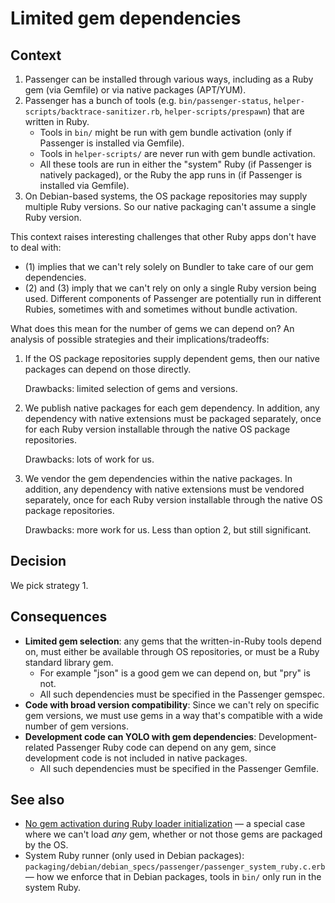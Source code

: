 # Limited gem dependencies

## Context

1. Passenger can be installed through various ways, including as a Ruby gem (via Gemfile) or via native packages (APT/YUM).
2. Passenger has a bunch of tools (e.g. `bin/passenger-status`, `helper-scripts/backtrace-sanitizer.rb`, `helper-scripts/prespawn`) that are written in Ruby.
   - Tools in `bin/` might be run with gem bundle activation (only if Passenger is installed via Gemfile).
   - Tools in `helper-scripts/` are never run with gem bundle activation.
   - All these tools are run in either the "system" Ruby (if Passenger is natively packaged), or the Ruby the app runs in (if Passenger is installed via Gemfile).
3. On Debian-based systems, the OS package repositories may supply multiple Ruby versions. So our native packaging can't assume a single Ruby version.

This context raises interesting challenges that other Ruby apps don't have to deal with:

 - (1) implies that we can't rely solely on Bundler to take care of our gem dependencies.
 - (2) and (3) imply that we can't rely on only a single Ruby version being used. Different components of Passenger are potentially run in different Rubies, sometimes with and sometimes without bundle activation.

What does this mean for the number of gems we can depend on? An analysis of possible strategies and their implications/tradeoffs:

1. If the OS package repositories supply dependent gems, then our native packages can depend on those directly.

   Drawbacks: limited selection of gems and versions.

2. We publish native packages for each gem dependency. In addition, any dependency with native extensions must be packaged separately, once for each Ruby version installable through the native OS package repositories.

   Drawbacks: lots of work for us.

3. We vendor the gem dependencies within the native packages. In addition, any dependency with native extensions must be vendored separately, once for each Ruby version installable through the native OS package repositories.

   Drawbacks: more work for us. Less than option 2, but still significant.

## Decision

We pick strategy 1.

## Consequences

- **Limited gem selection**: any gems that the written-in-Ruby tools depend on, must either be available through OS repositories, or must be a Ruby standard library gem.
  - For example "json" is a good gem we can depend on, but "pry" is not.
  - All such dependencies must be specified in the Passenger gemspec.
- **Code with broad version compatibility**: Since we can't rely on specific gem versions, we must use gems in a way that's compatible with a wide number of gem versions.
- **Development code can YOLO with gem dependencies**: Development-related Passenger Ruby code can depend on any gem, since development code is not included in native packages.
  - All such dependencies must be specified in the Passenger Gemfile.

## See also

- [No gem activation during Ruby loader initialization](NoGemActivationDuringRubyLoaderInitialization.md) — a special case where we can't load *any* gem, whether or not those gems are packaged by the OS.
- System Ruby runner (only used in Debian packages): `packaging/debian/debian_specs/passenger/passenger_system_ruby.c.erb` — how we enforce that in Debian packages, tools in `bin/` only run in the system Ruby.
